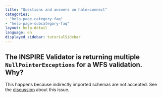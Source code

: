 ```yaml
---
title: "Questions and answers on hale»connect"
categories:
- "help-page-category-faq"
- "help-page-subcategory-faq"
layout: help-detail
language: en
displayed_sidebar: tutorialSidebar
---
```


<h2>The INSPIRE Validator is returning multiple <code>NullPointerExceptions</code> for a WFS validation. Why?</h2>

This happens because indirectly imported schemas are not accepted.
See the <a target="_blank" href="https://github.com/opengeospatial/ets-wfs20/issues/207">discussion</a> about this issue.
